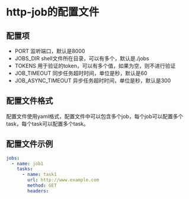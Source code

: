 # http-job的配置文件

## 配置项
- PORT 监听端口，默认是8000
- JOBS_DIR shell文件所在目录，可以有多个，默认是./jobs
- TOKENS 用于验证的token，可以有多个值，如果为空，则不进行验证
- JOB_TIMEOUT 同步任务超时时间，单位是秒，默认是60
- JOB_ASYNC_TIMEOUT 异步任务超时时间，单位是秒，默认是300

## 配置文件格式

配置文件使用yaml格式，配置文件中可以包含多个job，每个job可以配置多个task，每个task可以配置多个task。

## 配置文件示例

```yaml
jobs:
  - name: job1
    tasks:
      - name: task1
        url: http://www.example.com
        method: GET
        headers: